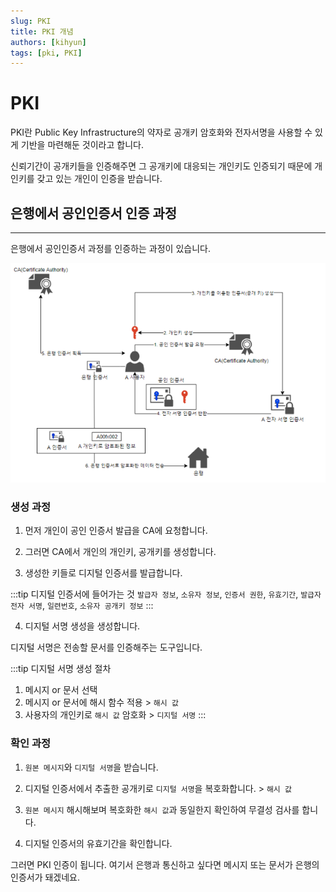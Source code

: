 ```yaml
---
slug: PKI
title: PKI 개념
authors: [kihyun]
tags: [pki, PKI]
---
```


# PKI

PKI란 Public Key Infrastructure의 약자로 공개키 암호화와 전자서명을 사용할 수 있게 기반을 마련해둔 것이라고 합니다.


신뢰기간이 공개키들을 인증해주면 그 공개키에 대응되는 개인키도 인증되기 때문에 개인키를 갖고 있는 개인이 인증을 받습니다.


## 은행에서 공인인증서 인증 과정
---

은행에서 공인인증서 과정를 인증하는 과정이 있습니다.

![Alt text](image.png)

### 생성 과정

1. 먼저 개인이 공인 인증서 발급을 CA에 요청합니다.

2. 그러면 CA에서 개인의 개인키, 공개키를 생성합니다.

3. 생성한 키들로 디지털 인증서를 발급합니다.

:::tip 디지털 인증서에 들어가는 것
`발급자 정보`,  `소유자 정보`, `인증서 권한`, `유효기간`, `발급자 전자 서명`, `일련번호`, `소유자 공개키 정보`
:::

4. 디지털 서명 생성을 생성합니다.

디지털 서명은 전송할 문서를 인증해주는 도구입니다.

:::tip 디지털 서명 생성 절차
1. 메시지 or 문서 선택
2. 메시지 or 문서에 해시 함수 적용 > `해시 값`
3. 사용자의 개인키로 `해시 값` 암호화 > `디지털 서명`
:::


### 확인 과정

1. `원본 메시지`와 `디지털 서명`을 받습니다.

2. 디지털 인증서에서 추출한 공개키로 `디지털 서명`을 복호화합니다. > `해시 값`

3. `원본 메시지` 해시해보며 복호화한 `해시 값`과 동일한지 확인하여 무결성 검사를 합니다.

4. 디지털 인증서의 유효기간을 확인합니다.

그러면 PKI 인증이 됩니다. 여기서 은행과 통신하고 싶다면 메시지 또는 문서가 은행의 인증서가 돼겠네요.